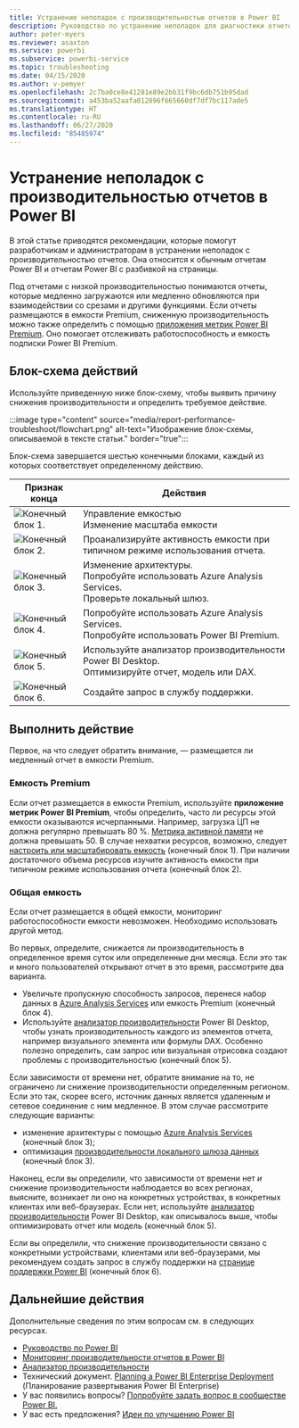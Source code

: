 ```yaml
---
title: Устранение неполадок с производительностью отчетов в Power BI
description: Руководство по устранению неполадок для диагностики отчетов Power BI со сниженной производительностью.
author: peter-myers
ms.reviewer: asaxton
ms.service: powerbi
ms.subservice: powerbi-service
ms.topic: troubleshooting
ms.date: 04/15/2020
ms.author: v-pemyer
ms.openlocfilehash: 2c7ba0ce8e41281e89e2bb31f9bc6db751b95dad
ms.sourcegitcommit: a453ba52aafa012896f665660df7df7bc117ade5
ms.translationtype: HT
ms.contentlocale: ru-RU
ms.lasthandoff: 06/27/2020
ms.locfileid: "85485974"
---
```

# <a name="troubleshoot-report-performance-in-power-bi"></a>Устранение неполадок с производительностью отчетов в Power BI

В этой статье приводятся рекомендации, которые помогут разработчикам и администраторам в устранении неполадок с производительностью отчетов. Она относится к обычным отчетам Power BI и отчетам Power BI с разбивкой на страницы.

Под отчетами с низкой производительностью понимаются отчеты, которые медленно загружаются или медленно обновляются при взаимодействии со срезами и другими функциями. Если отчеты размещаются в емкости Premium, сниженную производительность можно также определить с помощью [приложения метрик Power BI Premium](../admin/service-admin-premium-monitor-capacity.md). Оно помогает отслеживать работоспособность и емкость подписки Power BI Premium.

## <a name="follow-flowchart-steps"></a>Блок-схема действий

Используйте приведенную ниже блок-схему, чтобы выявить причину снижения производительности и определить требуемое действие.

:::image type="content" source="media/report-performance-troubleshoot/flowchart.png" alt-text="Изображение блок-схемы, описываемой в тексте статьи." border="true":::

Блок-схема завершается шестью конечными блоками, каждый из которых соответствует определенному действию.

|Признак конца|Действия|
|---------|---------|
|![Конечный блок 1.](media/common/icon-01-red-30x30.png)|Управление емкостью<br />Изменение масштаба емкости |
|![Конечный блок 2.](media/common/icon-02-red-30x30.png)|Проанализируйте активность емкости при типичном режиме использования отчета.|
|![Конечный блок 3.](media/common/icon-03-red-30x30.png)|Изменение архитектуры.<br />Попробуйте использовать Azure Analysis Services.<br />Проверьте локальный шлюз.|
|![Конечный блок 4.](media/common/icon-04-red-30x30.png)|Попробуйте использовать Azure Analysis Services.<br />Попробуйте использовать Power BI Premium.|
|![Конечный блок 5.](media/common/icon-05-red-30x30.png)|Используйте анализатор производительности Power BI Desktop.<br />Оптимизируйте отчет, модель или DAX.|
|![Конечный блок 6.](media/common/icon-06-red-30x30.png)|Создайте запрос в службу поддержки.|

## <a name="take-action"></a>Выполнить действие

Первое, на что следует обратить внимание, — размещается ли медленный отчет в емкости Premium.

### <a name="premium-capacity"></a>Емкость Premium

Если отчет размещается в емкости Premium, используйте **приложение метрик Power BI Premium**, чтобы определить, часто ли ресурсы этой емкости оказываются исчерпанными. Например, загрузка ЦП не должна регулярно превышать 80 %. [Метрика активной памяти](../admin/service-premium-metrics-app.md#the-active-memory-metric) не должна превышать 50. В случае нехватки ресурсов, возможно, следует [настроить или масштабировать емкость](../admin/service-admin-premium-manage.md) (конечный блок 1). При наличии достаточного объема ресурсов изучите активность емкости при типичном режиме использования отчета (конечный блок 2).

### <a name="shared-capacity"></a>Общая емкость

Если отчет размещается в общей емкости, мониторинг работоспособности емкости невозможен. Необходимо использовать другой метод.

Во первых, определите, снижается ли производительность в определенное время суток или определенные дни месяца. Если это так и много пользователей открывают отчет в это время, рассмотрите два варианта.

- Увеличьте пропускную способность запросов, перенеся набор данных в [Azure Analysis Services](/azure/analysis-services/analysis-services-overview) или емкость Premium (конечный блок 4).
- Используйте [анализатор производительности](../create-reports/desktop-performance-analyzer.md) Power BI Desktop, чтобы узнать производительность каждого из элементов отчета, например визуального элемента или формулы DAX. Особенно полезно определить, сам запрос или визуальная отрисовка создают проблемы с производительностью (конечный блок 5).

Если зависимости от времени нет, обратите внимание на то, не ограничено ли снижение производительности определенным регионом. Если это так, скорее всего, источник данных является удаленным и сетевое соединение с ним медленное. В этом случае рассмотрите следующие варианты:

- изменение архитектуры с помощью [Azure Analysis Services](/azure/analysis-services/analysis-services-overview) (конечный блок 3);
- оптимизация [производительности локального шлюза данных](/data-integration/gateway/service-gateway-performance) (конечный блок 3).

Наконец, если вы определили, что зависимости от времени нет _и_ снижение производительности наблюдается во всех регионах, выясните, возникает ли оно на конкретных устройствах, в конкретных клиентах или веб-браузерах. Если нет, используйте [анализатор производительности](../create-reports/desktop-performance-analyzer.md) Power BI Desktop, как описывалось выше, чтобы оптимизировать отчет или модель (конечный блок 5).

Если вы определили, что снижение производительности связано с конкретными устройствами, клиентами или веб-браузерами, мы рекомендуем создать запрос в службу поддержки на [странице поддержки Power BI](https://powerbi.microsoft.com/support/) (конечный блок 6).

## <a name="next-steps"></a>Дальнейшие действия

Дополнительные сведения по этим вопросам см. в следующих ресурсах.

- [Руководство по Power BI](index.yml)
- [Мониторинг производительности отчетов в Power BI](monitor-report-performance.md)
- [Анализатор производительности](../create-reports/desktop-performance-analyzer.md)
- Технический документ. [Planning a Power BI Enterprise Deployment](https://go.microsoft.com/fwlink/?linkid=2057861) (Планирование развертывания Power BI Enterprise)
- У вас появились вопросы? [Попробуйте задать вопрос в сообществе Power BI.](https://community.powerbi.com/)
- У вас есть предложения? [Идеи по улучшению Power BI](https://ideas.powerbi.com/)

